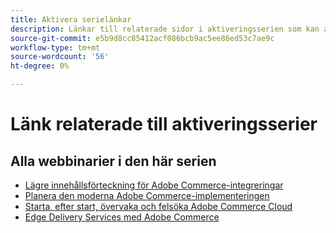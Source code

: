 ```yaml
---
title: Aktivera serielänkar
description: Länkar till relaterade sidor i aktiveringsserien som kan användas på alla enskilda sidor
source-git-commit: e5b9d8cc85412acf086bcb9ac5ee86ed53c7ae9c
workflow-type: tm+mt
source-wordcount: '56'
ht-degree: 0%

---
```


# Länk relaterade till aktiveringsserier

## Alla webbinarier i den här serien

* [Lägre innehållsförteckning för Adobe Commerce-integreringar](../enablement-series/lower-total-cost-of-owership-commerce-integrations.md)
* [Planera den moderna Adobe Commerce-implementeringen](../enablement-series/planning-the-modern-adobe-commerce-implementation.md)
* [Starta, efter start, övervaka och felsöka Adobe Commerce Cloud](../enablement-series/launch-post-launch-monitoring-and-troubleshooting.md)
* [Edge Delivery Services med Adobe Commerce](../enablement-series/edge-delivery-services-with-adobe-commerce.md)

